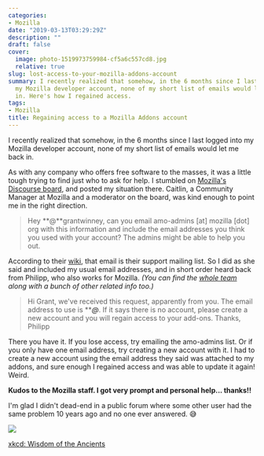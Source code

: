 ```yaml
---
categories:
- Mozilla
date: "2019-03-13T03:29:29Z"
description: ""
draft: false
cover:
  image: photo-1519973759984-cf5a6c557cd8.jpg
  relative: true
slug: lost-access-to-your-mozilla-addons-account
summary: I recently realized that somehow, in the 6 months since I last logged into
  my Mozilla developer account, none of my short list of emails would let me back
  in. Here's how I regained access.
tags:
- Mozilla
title: Regaining access to a Mozilla Addons account
---
```

I recently realized that somehow, in the 6 months since I last logged into my Mozilla developer account, none of my short list of emails would let me back in.

As with any company who offers free software to the masses, it was a little tough trying to find just who to ask for help. I stumbled on [Mozilla's Discourse board](https://discourse.mozilla.org/t/i-cant-remember-the-email-address-i-used-to-upload-my-addons-so-i-cant-access-the-account/36785), and posted my situation there. Caitlin, a Community Manager at Mozilla and a moderator on the board, was kind enough to point me in the right direction.

> Hey **@**grantwinney, can you email amo-admins [at] mozilla [dot] org with this information and include the email addresses you think you used with your account? The admins might be able to help you out.

According to their [wiki](https://wiki.mozilla.org/AMO), that email is their support mailing list. So I did as she said and included my usual email addresses, and in short order heard back from Philipp, who also works for Mozilla. _(You can find the_ [_whole team_](https://wiki.mozilla.org/Add-ons) _along with a bunch of other related info too.)_

> Hi Grant, we've received this request, apparently from you. The email address to use is *****@***. If it says there is no account, please create a new account and you will regain access to your add-ons. Thanks, Philipp

There you have it. If you lose access, try emailing the amo-admins list. Or if you only have one email address, try creating a new account with it. I had to create a new account using the email address they said was attached to my addons, and sure enough I regained access and was able to update it again! Weird.

**Kudos to the Mozilla staff. I got very prompt and personal help... thanks!!**

I'm glad I didn't dead-end in a public forum where some other user had the same problem 10 years ago and no one ever answered. 😅

![](https://grantwinney.com/content/images/2023/03/image-36.png)

[xkcd: Wisdom of the Ancients](https://xkcd.com/979/)
